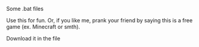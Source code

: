 Some .bat files

Use this for fun. Or, if you like me, prank your friend by saying this is a free game (ex. Minecraft or smth).

Download it in the file
